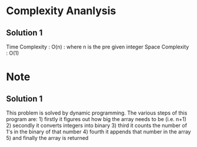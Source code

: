 # Complexity Ananlysis

## Solution 1

Time Complexity : O(n) : where n is the pre given integer
Space Complexity : O(1)


# Note

## Solution 1 

This problem is solved by dynamic programming. The various steps of this program are: 1) firstly it figures out how big the array needs to be (i.e. n+1) 2) secondly it converts integers into binary 3) third it counts the number of 1's in the binary of that number 4) fourth it appends that number in the array 5) and finally the array is returned
